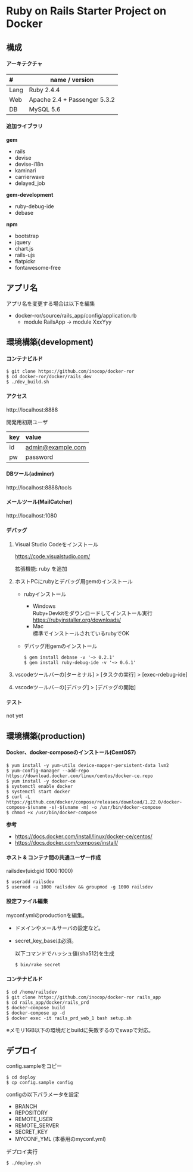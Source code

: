 # Ruby on Rails Starter Project on Docker

## 構成

#### アーキテクチャ
|#    |name / version|
|:----|--------------|
|Lang |Ruby 2.4.4    |
|Web  |Apache 2.4 + Passenger 5.3.2|
|DB   |MySQL 5.6     |


#### 追加ライブラリ

**gem**
- rails
- devise
- devise-i18n
- kaminari
- carrierwave
- delayed_job

**gem-development**
- ruby-debug-ide
- debase

**npm**
- bootstrap
- jquery
- chart.js
- rails-ujs
- flatpickr
- fontawesome-free


## アプリ名

アプリ名を変更する場合は以下を編集
- docker-ror/source/rails_app/config/application.rb
  - module RailsApp -> module XxxYyy

## 環境構築(development)

#### コンテナビルド

```
$ git clone https://github.com/inocop/docker-ror
$ cd docker-ror/docker/rails_dev
$ ./dev_build.sh
```

#### アクセス

http://localhost:8888


開発用初期ユーザ

|key |value|
|:---|:----|
|id  |admin@example.com|
|pw  |password|


#### DBツール(adminer)

http://localhost:8888/tools

#### メールツール(MailCatcher)

http://localhost:1080


#### デバッグ

1. Visual Studio Codeをインストール

    https://code.visualstudio.com/

    拡張機能: ruby を追加

1. ホストPCにrubyとデバッグ用gemのインストール

    - rubyインストール
      - Windows  
          Ruby+Devkitをダウンロードしてインストール実行  
          https://rubyinstaller.org/downloads/
      - Mac  
          標準でインストールされているrubyでOK

    - デバッグ用gemのインストール
      ```
      $ gem install debase -v '~> 0.2.1'
      $ gem install ruby-debug-ide -v '~> 0.6.1'
      ```

1. vscodeツールバーの[ターミナル] > [タスクの実行] > [exec-rdebug-ide]
1. vscodeツールバーの[デバッグ] > [デバッグの開始]


#### テスト

not yet


## 環境構築(production)

#### Docker、docker-composeのインストール(CentOS7)
```
$ yum install -y yum-utils device-mapper-persistent-data lvm2
$ yum-config-manager --add-repo https://download.docker.com/linux/centos/docker-ce.repo
$ yum install -y docker-ce
$ systemctl enable docker
$ systemctl start docker
$ curl -L https://github.com/docker/compose/releases/download/1.22.0/docker-compose-$(uname -s)-$(uname -m) -o /usr/bin/docker-compose
$ chmod +x /usr/bin/docker-compose
```

**参考**
* https://docs.docker.com/install/linux/docker-ce/centos/
* https://docs.docker.com/compose/install/


#### ホスト & コンテナ間の共通ユーザー作成

railsdev(uid:gid 1000:1000)
```
$ useradd railsdev
$ usermod -u 1000 railsdev && groupmod -g 1000 railsdev
```

#### 設定ファイル編集

myconf.ymlのproductionを編集。

* ドメインやメールサーバの設定など。
* secret_key_baseは必須。

  以下コマンドでハッシュ値(sha512)を生成
  ```
  $ bin/rake secret
  ```

#### コンテナビルド

```
$ cd /home/railsdev
$ git clone https://github.com/inocop/docker-ror rails_app
$ cd rails_app/docker/rails_prd
$ docker-compose build
$ docker-compose up -d
$ docker exec -it rails_prd_web_1 bash setup.sh
```

※メモリ1GB以下の環境だとbuildに失敗するのでswapで対応。


## デプロイ

config.sampleをコピー
```
$ cd deploy
$ cp config.sample config
```

configの以下パラメータを設定
* BRANCH
* REPOSITORY
* REMOTE_USER
* REMOTE_SERVER
* SECRET_KEY
* MYCONF_YML (本番用のmyconf.yml)

デプロイ実行
```
$ ./deploy.sh
```
